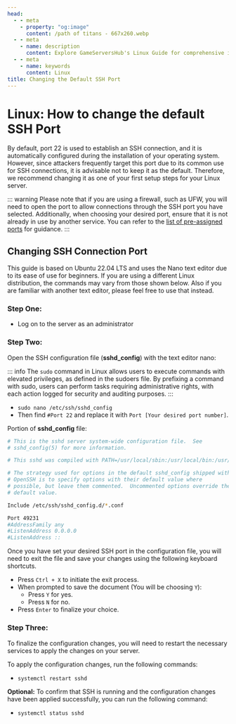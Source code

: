 ```yaml
---
head:
  - - meta
    - property: "og:image"
      content: /path of titans - 667x260.webp
  - - meta
    - name: description
      content: Explore GameServersHub's Linux Guide for comprehensive information on Linux. Learn about installation, features, and updates for mastering your Linux system!
  - - meta
    - name: keywords
      content: Linux
title: Changing the Default SSH Port
---
```


# Linux: How to change the default SSH Port

By default, port 22 is used to establish an SSH connection, and it is automatically configured during the installation of your operating system. However, since attackers frequently target this port due to its common use for SSH connections, it is advisable not to keep it as the default. Therefore, we recommend changing it as one of your first setup steps for your Linux server.

::: warning
Please note that if you are using a firewall, such as UFW, you will need to open the port to allow connections through the SSH port you have selected. Additionally, when choosing your desired port, ensure that it is not already in use by another service. You can refer to the [list of pre-assigned ports](https://www.iana.org/assignments/service-names-port-numbers/service-names-port-numbers.xhtml) for guidance.
:::

## Changing SSH Connection Port

This guide is based on Ubuntu 22.04 LTS and uses the Nano text editor due to its ease of use for beginners. If you are using a different Linux distribution, the commands may vary from those shown below. Also if you are familiar with another text editor, please feel free to use that instead.

### Step One:

- Log on to the server as an administrator

### Step Two:

Open the SSH configuration file (**sshd_config**) with the text editor nano:

::: info
The `sudo` command in Linux allows users to execute commands with elevated privileges, as defined in the sudoers file. By prefixing a command with sudo, users can perform tasks requiring administrative rights, with each action logged for security and auditing purposes.
:::

- `sudo nano /etc/ssh/sshd_config`
- Then find `#Port 22` and replace it with `Port [Your desired port number]`.

Portion of **sshd_config** file:

```sh
# This is the sshd server system-wide configuration file.  See
# sshd_config(5) for more information.

# This sshd was compiled with PATH=/usr/local/sbin:/usr/local/bin:/usr/sbin:/usr/bin:/sbin:/bin:/usr/games

# The strategy used for options in the default sshd_config shipped with
# OpenSSH is to specify options with their default value where
# possible, but leave them commented.  Uncommented options override the
# default value.

Include /etc/ssh/sshd_config.d/*.conf

Port 49231
#AddressFamily any
#ListenAddress 0.0.0.0
#ListenAddress ::
```

Once you have set your desired SSH port in the configuration file, you will need to exit the file and save your changes using the following keyboard shortcuts.

- Press `Ctrl + X` to initiate the exit process.
- When prompted to save the document (You will be choosing `Y`):
  - Press `Y` for yes.
  - Press `N` for no.
- Press `Enter` to finalize your choice.

### Step Three:

To finalize the configuration changes, you will need to restart the necessary services to apply the changes on your server.

To apply the configuration changes, run the following commands:

- `systemctl restart sshd`

**Optional:**
To confirm that SSH is running and the configuration changes have been applied successfully, you can run the following command:

- `systemctl status sshd`
